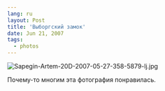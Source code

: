 ```yaml
---
lang: ru
layout: Post
title: 'Выборгский замок'
date: Jun 21, 2007
tags:
  - photos
---
```


![Sapegin-Artem-20D-2007-05-27-358-5879-lj.jpg](upload://Sapegin-Artem-20D-2007-05-27-358-5879-lj.jpg)

Почему-то многим эта фотография понравилась.
